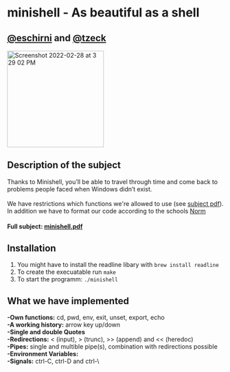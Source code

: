 # minishell - As beautiful as a shell
## [@eschirni](https://github.com/eschirni) and [@tzeck](https://github.com/tzeck1)<br>
<img width="225" alt="Screenshot 2022-02-28 at 3 29 02 PM" src="https://user-images.githubusercontent.com/65648486/156000211-bfae73ac-9cb0-4d34-a87e-a539b32f5b10.png">

## Description of the subject
Thanks to Minishell, you’ll be able to travel through time and come back to problems
people faced when Windows didn’t exist. <br> <br>
We have restrictions which functions we're allowed to use (see [subject pdf](https://github.com/tzeck1/minishell/files/8154030/minishell.pdf)). In addition we have to format our code according to the schools [Norm](https://github.com/tzeck1/minishell/files/8154641/norm.pdf)
#### **Full subject:** [minishell.pdf](https://github.com/tzeck1/minishell/files/8154030/minishell.pdf) <br>

## Installation
1. You might have to install the readline libary with `brew install readline` <br>
2. To create the execuatable run `make` <br>
3. To start the programm: `./minishell`

## What we have implemented
**-Own functions:**
cd, pwd, env, exit, unset, export, echo <br>
**-A working history:**
arrow key up/down <br>
**-Single and double Quotes** <br>
**-Redirections:**
< (input), > (trunc), >> (append) and << (heredoc) <br>
**-Pipes:**
single and multible pipe(s), combination with redirections possible <br>
**-Environment Variables:** <br> 
**-Signals:**
ctrl-C, ctrl-D and ctrl-\ <br>
